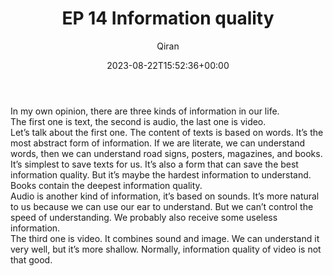 ﻿---
title: EP 14 Information quality
author: Qiran
type: post
date: 2023-08-22T15:52:36+00:00
aliases: ["/ep-14-information-quality/"]
autoshare_autoshare_for_twitter:
  - 1
autoshare_tweet-allow-image:
  - yes
autoshare_tweet_accounts:
  - 'a:1:{i:0;s:18:"731881692575739904";}'
autoshare_status:
  - 'a:1:{i:0;a:4:{s:6:"status";s:9:"published";s:10:"twitter_id";i:1694014720297349599;s:6:"handle";s:9:"qiran_liu";s:10:"created_at";s:25:"2023-08-22T15:52:37+00:00";}}'
tags:
  - Podcast
  - Technology

---
In my own opinion, there are three kinds of information in our life.  
The first one is text, the second is audio, the last one is video.  
Let&#8217;s talk about the first one. The content of texts is based on words. It&#8217;s the most abstract form of information. If we are literate, we can understand words, then we can understand road signs, posters, magazines, and books. It&#8217;s simplest to save texts for us. It&#8217;s also a form that can save the best information quality. But it&#8217;s maybe the hardest information to understand. Books contain the deepest information quality.  
Audio is another kind of information, it&#8217;s based on sounds. It&#8217;s more natural to us because we can use our ear to understand. But we can&#8217;t control the speed of understanding. We probably also receive some useless information.  
The third one is video. It combines sound and image. We can understand it very well, but it&#8217;s more shallow. Normally, information quality of video is not that good.
